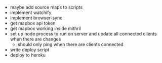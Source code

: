 - maybe add source maps to scripts
- implement watchify
- implement browser-sync
- get mapbox api token
- get mapbox working inside mithril
- set up node process to run on server and update all connected clients when there are changes
  - should only ping when there are clients connected
- write deploy script
- deploy to heroku
